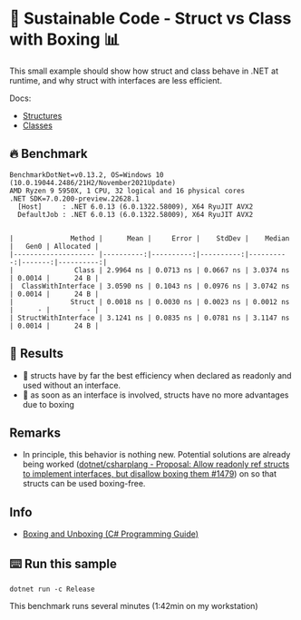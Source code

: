 # 🌳 Sustainable Code - Struct vs Class with Boxing 📊

This small example should show how struct and class behave in .NET at runtime, and why struct with interfaces are less efficient.

Docs:
- [Structures](https://docs.microsoft.com/dotnet/csharp/language-reference/builtin-types/struct?WT.mc_id=DT-MVP-5001507)
- [Classes](https://docs.microsoft.com/dotnet/csharp/fundamentals/types/classes?WT.mc_id=DT-MVP-5001507)

## 🔥 Benchmark

```shell
BenchmarkDotNet=v0.13.2, OS=Windows 10 (10.0.19044.2486/21H2/November2021Update)
AMD Ryzen 9 5950X, 1 CPU, 32 logical and 16 physical cores
.NET SDK=7.0.200-preview.22628.1
  [Host]     : .NET 6.0.13 (6.0.1322.58009), X64 RyuJIT AVX2
  DefaultJob : .NET 6.0.13 (6.0.1322.58009), X64 RyuJIT AVX2


|              Method |      Mean |     Error |    StdDev |    Median |   Gen0 | Allocated |
|-------------------- |----------:|----------:|----------:|----------:|-------:|----------:|
|               Class | 2.9964 ns | 0.0713 ns | 0.0667 ns | 3.0374 ns | 0.0014 |      24 B |
|  ClassWithInterface | 3.0590 ns | 0.1043 ns | 0.0976 ns | 3.0742 ns | 0.0014 |      24 B |
|              Struct | 0.0018 ns | 0.0030 ns | 0.0023 ns | 0.0012 ns |      - |         - |
| StructWithInterface | 3.1241 ns | 0.0835 ns | 0.0781 ns | 3.1147 ns | 0.0014 |      24 B |
```



## 🏁 Results

- 🚀 structs have by far the best efficiency when declared as readonly and used without an interface.
- 🔋 as soon as an interface is involved, structs have no more advantages due to boxing

## Remarks

- In principle, this behavior is nothing new. Potential solutions are already being worked ([dotnet/csharplang - Proposal: Allow readonly ref structs to implement interfaces, but disallow boxing them #1479](https://github.com/dotnet/csharplang/discussions/1479)) on so that structs can be used boxing-free.

## Info

- [Boxing and Unboxing (C# Programming Guide)](https://learn.microsoft.com/en-us/dotnet/csharp/programming-guide/types/boxing-and-unboxing?WT.mc_id=DT-MVP-5001507)

## ⌨️ Run this sample

```shell
dotnet run -c Release
```

This benchmark runs several minutes (1:42min on my workstation)
